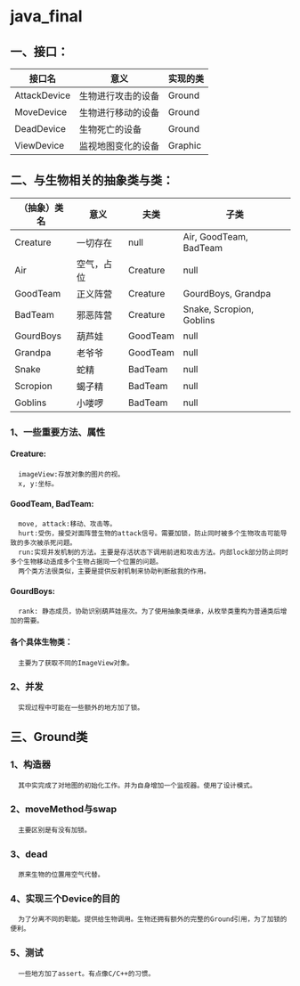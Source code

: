 # java_final
## 一、接口：
| 接口名       | 意义             |实现的类|
| ----------- | ---------------- | ------|
| AttackDevice| 生物进行攻击的设备 | Ground|
| MoveDevice  | 生物进行移动的设备 | Ground|
| DeadDevice  | 生物死亡的设备     | Ground|
| ViewDevice  | 监视地图变化的设备 |Graphic|
##  二、与生物相关的抽象类与类：
| （抽象）类名 | 意义     |夫类    | 子类|
| ----------- | ------- | ------|-----|
| Creature    | 一切存在 | null  | Air, GoodTeam, BadTeam|
| Air       | 空气，占位 | Creature| null|
| GoodTeam  | 正义阵营 | Creature|GourdBoys, Grandpa|
| BadTeam  | 邪恶阵营 |Creature|Snake, Scropion, Goblins|
| GourdBoys | 葫芦娃 | GoodTeam| null|
| Grandpa  | 老爷爷 | GoodTeam| null|
| Snake     | 蛇精     | BadTeam| null|
| Scropion  | 蝎子精 | BadTeam| null|
| Goblins  | 小喽啰 | BadTeam| null|

### 1、一些重要方法、属性
#### Creature:
      imageView:存放对象的图片的视。
      x, y:坐标。
####  GoodTeam, BadTeam:
      move, attack:移动、攻击等。
      hurt:受伤，接受对面阵营生物的attack信号。需要加锁，防止同时被多个生物攻击可能导致的多次被杀死问题。
      run:实现并发机制的方法。主要是存活状态下调用前进和攻击方法。内部lock部分防止同时多个生物移动造成多个生物占据同一个位置的问题。
      两个类方法很类似，主要是提供反射机制来协助判断敌我的作用。
####  GourdBoys:
      rank: 静态成员，协助识别葫芦娃座次。为了使用抽象类继承，从枚举类重构为普通类后增加的需要。
####  各个具体生物类：
      主要为了获取不同的ImageView对象。
### 2、并发
      实现过程中可能在一些额外的地方加了锁。
##  三、Ground类
### 1、构造器
      其中实完成了对地图的初始化工作。并为自身增加一个监视器。使用了设计模式。
### 2、moveMethod与swap
      主要区别是有没有加锁。
### 3、dead
      原来生物的位置用空气代替。
### 4、实现三个Device的目的
      为了分离不同的职能。提供给生物调用。生物还拥有额外的完整的Ground引用，为了加锁的便利。
### 5、测试
      一些地方加了assert。有点像C/C++的习惯。
